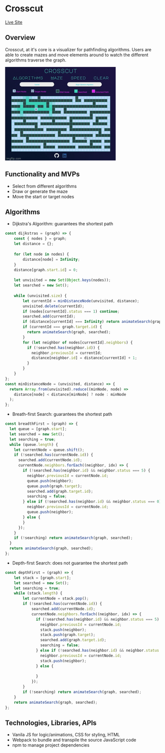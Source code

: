 # Crosscut
[Live Site](https://tkoh13.github.io/Crosscut/#)
## Overview 

Crosscut, at it's core is a visualizer for pathfinding algorithms. Users are able to create mazes and move elements around to watch the different algorithms traverse the graph. 

![demo](https://github.com/tkoh13/Crosscut/blob/main/assets/demo.gif)

## Functionality and MVPs

- Select from different algorithms
- Draw or generate the maze
- Move the start or target nodes 

## Algorithms

- Dijkstra's Algorithm: guarantees the shortest path
```javascript
const dijkstras = (graph) => {
    const { nodes } = graph;
    let distance = {};

    for (let node in nodes) {
        distance[node] = Infinity;
    }
    distance[graph.start.id] = 0;

    let unvisited = new Set(Object.keys(nodes)); 
    let searched = new Set();

    while (unvisited.size) {
        let currentId = minDistanceNode(unvisited, distance);
        unvisited.delete(currentId);
        if (nodes[currentId].status === 1) continue;
        searched.add(currentId);
        if (distance[currentId] === Infinity) return animateSearch(graph, searched);
        if (currentId === graph.target.id) {
          return animateSearch(graph, searched);
        }
        for (let neighbor of nodes[currentId].neighbors) {
          if (!searched.has(neighbor.id)) {
            neighbor.previousId = currentId;
            distance[neighbor.id] = distance[currentId] + 1;
          }
        }
    }
};
const minDistanceNode = (unvisited, distance) => {
  return Array.from(unvisited).reduce((minNode, node) =>
    distance[node] < distance[minNode] ? node : minNode
  );
};
```
- Breath-first Search: guarantees the shortest path
```javascript 
const breadthFirst = (graph) => {
  let queue = [graph.start];
  let searched = new Set();
  let searching = true;
  while (queue.length) {
    let currentNode = queue.shift();
    if (!searched.has(currentNode.id)) {
      searched.add(currentNode.id);
      currentNode.neighbors.forEach((neighbor, idx) => {
        if (!searched.has(neighbor.id) && neighbor.status === 5) {
          neighbor.previousId = currentNode.id;
          queue.push(neighbor);
          queue.push(graph.target);
          searched.add(graph.target.id);
          searching = false;
        } else if (!searched.has(neighbor.id) && neighbor.status === 0) {
          neighbor.previousId = currentNode.id;
          queue.push(neighbor);
        } else {
        }
      });
    }
    if (!searching) return animateSearch(graph, searched);
  }
  return animateSearch(graph, searched);
};
```
- Depth-first Search: does not guarantee the shortest path
```javascript
const depthFirst = (graph) => {
    let stack = [graph.start];
    let searched = new Set();
    let searching = true;
    while (stack.length) {
        let currentNode = stack.pop();
        if (!searched.has(currentNode.id)) {
            searched.add(currentNode.id);
            currentNode.neighbors.forEach((neighbor, idx) => {
              if (!searched.has(neighbor.id) && neighbor.status === 5) {
                neighbor.previousId = currentNode.id;
                stack.push(neighbor);
                stack.push(graph.target);
                searched.add(graph.target.id);
                searching = false;
              } else if (!searched.has(neighbor.id) && neighbor.status === 0) {
                neighbor.previousId = currentNode.id;
                stack.push(neighbor);
              } else {

              }
            });
        }
        if (!searching) return animateSearch(graph, searched);
    }
    return animateSearch(graph, searched);
};
```

## Technologies, Libraries, APIs

- Vanila JS for logic/animations, CSS for styling, HTML
- Webpack to bundle and transpile the source JavaScript code
- npm to manage project dependencies 

